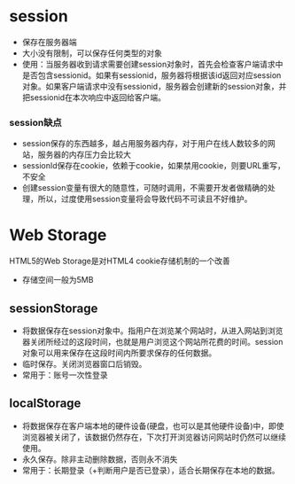 

# session
- 保存在服务器端
- 大小没有限制，可以保存任何类型的对象
- 使用：当服务器收到请求需要创建session对象时，首先会检查客户端请求中是否包含sessionid。如果有sessionid，服务器将根据该id返回对应session对象。如果客户端请求中没有sessionid，服务器会创建新的session对象，并把sessionid在本次响应中返回给客户端。

### session缺点
- session保存的东西越多，越占用服务器内存，对于用户在线人数较多的网站，服务器的内存压力会比较大
- sessionId保存在cookie，依赖于cookie，如果禁用cookie，则要URL重写，不安全
- 创建session变量有很大的随意性，可随时调用，不需要开发者做精确的处理，所以，过度使用session变量将会导致代码不可读且不好维护。

# Web Storage
HTML5的Web Storage是对HTML4 cookie存储机制的一个改善
- 存储空间一般为5MB

## sessionStorage
- 将数据保存在session对象中。指用户在浏览某个网站时，从进入网站到浏览器关闭所经过的这段时间，也就是用户浏览这个网站所花费的时间。session对象可以用来保存在这段时间内所要求保存的任何数据。
- 临时保存。关闭浏览器窗口后销毁。
- 常用于：账号一次性登录

## localStorage
- 将数据保存在客户端本地的硬件设备(硬盘，也可以是其他硬件设备)中，即使浏览器被关闭了，该数据仍然存在，下次打开浏览器访问网站时仍然可以继续使用。
- 永久保存。除非主动删除数据，否则永不消失
- 常用于：长期登录（+判断用户是否已登录），适合长期保存在本地的数据。